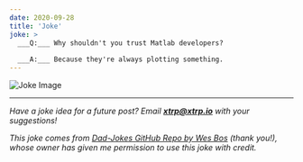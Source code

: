 ```yaml
---
date: 2020-09-28
title: 'Joke'
joke: >
  ___Q:___ Why shouldn't you trust Matlab developers?
  
  ___A:___ Because they're always plotting something.
---
```


![Joke Image](https://private.xtrp.io/projects/DailyDeveloperJokes/public_image_server/images/5e12595564d36.png)

---
*Have a joke idea for a future post? Email **[xtrp@xtrp.io](mailto:xtrp@xtrp.io)** with your suggestions!*

*This joke comes from [Dad-Jokes GitHub Repo by Wes Bos](https://github.com/wesbos/dad-jokes) (thank you!), whose owner has given me permission to use this joke with credit.*

<!-- 
Joke text:
**Q:** Why shouldn't you trust Matlab developers?

**A:** Because they're always plotting something.
 -->

